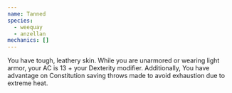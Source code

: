 ```yaml
---
name: Tanned
species:
  - weequay
  - anzellan
mechanics: []
---
```

You have tough, leathery skin. While you are unarmored or wearing light armor, your AC is 13 + your Dexterity modifier. Additionally, You have advantage on Constitution saving throws made to avoid exhaustion due to extreme heat.
